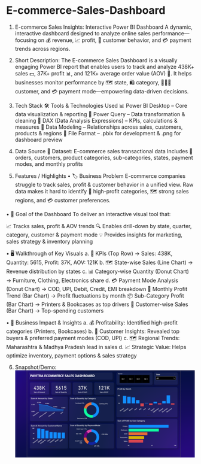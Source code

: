 # E-commerce-Sales-Dashboard

1. E-commerce Sales Insights: Interactive Power BI Dashboard
A dynamic, interactive dashboard designed to analyze online sales performance—focusing on 💰 revenue, 📈 profit, 👥 customer behavior, and 💳 payment trends across regions.

2. Short Description:
The E-commerce Sales Dashboard is a visually engaging Power BI report that enables users to track and analyze 438K+ sales 💵, 37K+ profit 📊, and 121K+ average order value (AOV) 💎. It helps businesses monitor performance by 🗺️ state, 🛍️ category, 👨‍👩‍👦 customer, and 💳 payment mode—empowering data-driven decisions.

3. Tech Stack
🛠️ Tools & Technologies Used
📊 Power BI Desktop – Core data visualization & reporting
🔄 Power Query – Data transformation & cleaning
🧮 DAX (Data Analysis Expressions) – KPIs, calculations & measures
🔗 Data Modeling – Relationships across sales, customers, products & regions
📁 File Format – .pbix for development & .png for dashboard preview

4. Data Source
📂 Dataset: E-commerce sales transactional data
Includes 🛒 orders, customers, product categories, sub-categories, states, payment modes, and monthly profits

5. Features / Highlights
• 🏷️ Business Problem
E-commerce companies struggle to track sales, profit & customer behavior in a unified view. Raw data makes it hard to identify 📌 high-profit categories, 🗺️ strong sales regions, and 💳 customer preferences.

• 🎯 Goal of the Dashboard
To deliver an interactive visual tool that:

📈 Tracks sales, profit & AOV trends
🔍 Enables drill-down by state, quarter, category, customer & payment mode
💡 Provides insights for marketing, sales strategy & inventory planning

• 🖥️ Walkthrough of Key Visuals
a. 🔢 KPIs (Top Row) → Sales: 438K, Quantity: 5615, Profit: 37K, AOV: 121K
b. 🗺️ State-wise Sales (Line Chart) → Revenue distribution by states
c. 📊 Category-wise Quantity (Donut Chart) → Furniture, Clothing, Electronics share
d. 💳 Payment Mode Analysis (Donut Chart) → COD, UPI, Debit, Credit, EMI breakdown
📅 Monthly Profit Trend (Bar Chart) → Profit fluctuations by month
📦 Sub-Category Profit (Bar Chart) → Printers & Bookcases as top drivers
👥 Customer-wise Sales (Bar Chart) → Top-spending customers

• 🚀 Business Impact & Insights
a. 💰 Profitability: Identified high-profit categories (Printers, Bookcases)
b. 👥 Customer Insights: Revealed top buyers & preferred payment modes (COD, UPI)
c. 🗺️ Regional Trends: Maharashtra & Madhya Pradesh lead in sales
d. 📈 Strategic Value: Helps optimize inventory, payment options & sales strategy


6. Snapshot/Demo: ![DashBoard Preview](https://github.com/PavitraGautam17/E-commerce-Sales-Dashboard/blob/main/Snapshot%20of%20Dashboard.png)
